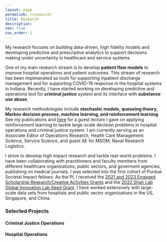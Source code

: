 ```yaml
---
layout: page
permalink: /research/
title: Research
description:
nav: true
nav_order: 1
---
```


<!-- For now, this page is assumed to be a static description of your courses. You can convert it to a collection similar to `_projects/` so that you can have a dedicated page for each course.

Organize your courses by years, topics, or universities, however you like! -->

My research focuses on building data-driven, high fidelity models and developing predictive and prescriptive analytics to support decisions making under uncertainty in healthcare and service systems.

One of my main research stream is to develop **patient flow models** to improve hospital operations and patient outcomes. This stream of research has been implmeneted as tools for supporting inpatient discharge management and for supporting COVID-19 response in the hospital systems in Indiana. Recently, I have started working on developing predictive and operations tool for **criminal justice** system and its interface with **substance use abuse**.

My research methodologies include **stochastic models, queueing theory, Markov decision process, machine learning, and reinforcement learning**. See my publications and [here](https://web.ics.purdue.edu/~shi178/RL%20Guest%20Lecture.pdf) for a guest lecture I gave on applying reinforcement learning to tackle large-scale decision problems in hospital operations and criminal justice system. I am currently serving as an Associate Editor of Operations Research, Health Care Management Science, Service Science, and guest AE for MSOM, Naval Research Logistics.

I strive to develop high impact research and tackle real-world problems. I have been collaborating with practitioners and faculty members from different healthcare organizations, public sectors, and goverment agencies, publishing on medical journals. I was selected into the first cohort of Purdue Societal Impact fellows. As the PI, I received the [2021 and 2023 Engaged Scholarship Research/Creative Activities Grants](https://engagementscholarship.org/grants-and-awards/esc-grants-program/recipients) and the [2022 Shah Lab Global Innovation Lab Seed Grant](https://www.purdue.edu/provost/about/newsletter/jun2022/story-seven.php). I have worked extensively with large-scale data sets from hospitals and public sector organizations in the US, Singapore, and China. 

### Selected Projects

#### Criminal Justice Operations


#### Hospital Operations


